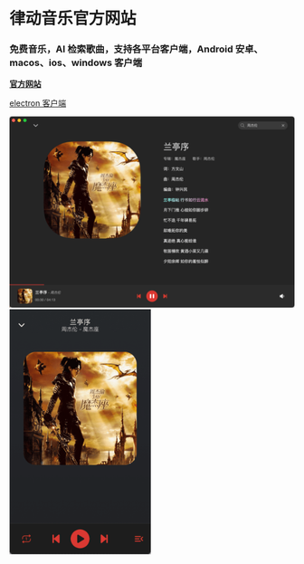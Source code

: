 # 律动音乐官方网站

### 免费音乐，AI 检索歌曲，支持各平台客户端，Android 安卓、macos、ios、windows 客户端

**[官方网站](http://rb.vanyi.top:10930/)**

[electron 客户端](https://github.com/Vanyi0924/music-client-electron)

<div>
  <img src="./assets/imgs/screenshot-computer-1.png" alt="electron客户端">
</div>
<div>
  <img src="./assets/imgs/screenshot-phone-1.png" alt="reactnative移动端" width="250">
</div>
